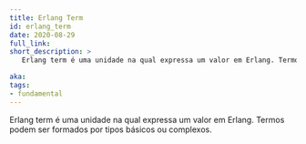```yaml
---
title: Erlang Term
id: erlang_term
date: 2020-08-29
full_link: 
short_description: >
   Erlang term é uma unidade na qual expressa um valor em Erlang. Termos podem ser formados por tipos básicos ou complexos.

aka: 
tags:
- fundamental
---
```

   Erlang term é uma unidade na qual expressa um valor em Erlang. Termos podem ser formados por tipos básicos ou complexos.

<!--more-->
